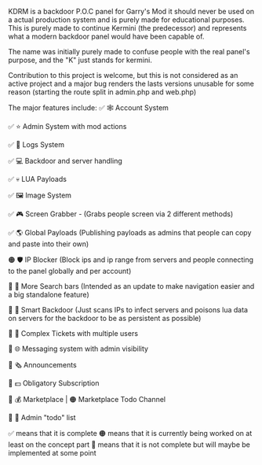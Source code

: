 KDRM is a backdoor P.O.C panel for Garry's Mod it should never be used on a actual production system and is purely made for educational purposes.
This is purely made to continue Kermini (the predecessor) and represents what a modern backdoor panel would have been capable of.

The name was initially purely made to confuse people with the real panel's purpose, and the "K" just stands for kermini.

Contribution to this project is welcome, but this is not considered as an active project and a major bug renders the lasts versions unusable for some reason (starting the route split in admin.php and web.php)

The major features include:
✅ 🕸️ Account System

✅ ⭐ Admin System with mod actions

✅ 📜 Logs System

✅ 💻 Backdoor and server handling

✅ 💀 LUA Payloads

✅ 🖼️ Image System

✅ 🎮 Screen Grabber - (Grabs people screen via 2 different methods)

✅ 🌎 Global Payloads (Publishing payloads as admins that people can copy and paste into their own)

🟠 🛡️ IP Blocker (Block ips and ip range from servers and people connecting to the panel globally and per account)

🔴 🔎 More Search bars (Intended as an update to make navigation easier and a big standalone feature)

🔴 🧠 Smart Backdoor (Just scans IPs to infect servers and poisons lua data on servers for the backdoor to be as persistent as possible)

🔴 📨 Complex Tickets with multiple users 

🔴 🌐 Messaging system with admin visibility 

🔴 🗞️ Announcements 

🔴 💵 Obligatory Subscription

🔴 💰 Marketplace | 🟠 Marketplace Todo Channel

🔴 📰 Admin "todo" list

✅ means that it is complete
🟠 means that it is currently being worked on at least on the concept part
🔴 means that it is not complete but will maybe be implemented at some point
